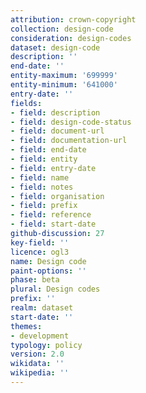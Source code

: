 ```yaml
---
attribution: crown-copyright
collection: design-code
consideration: design-codes
dataset: design-code
description: ''
end-date: ''
entity-maximum: '699999'
entity-minimum: '641000'
entry-date: ''
fields:
- field: description
- field: design-code-status
- field: document-url
- field: documentation-url
- field: end-date
- field: entity
- field: entry-date
- field: name
- field: notes
- field: organisation
- field: prefix
- field: reference
- field: start-date
github-discussion: 27
key-field: ''
licence: ogl3
name: Design code
paint-options: ''
phase: beta
plural: Design codes
prefix: ''
realm: dataset
start-date: ''
themes:
- development
typology: policy
version: 2.0
wikidata: ''
wikipedia: ''
---
```

